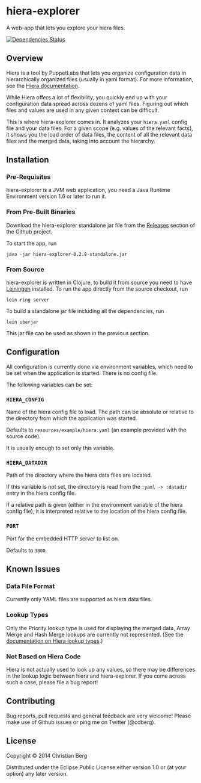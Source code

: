 # hiera-explorer

A web-app that lets you explore your hiera files.

[![Dependencies Status](https://versions.deps.co/christianberg/hiera-explorer/status.svg)](https://versions.deps.co/christianberg/hiera-explorer)

## Overview

Hiera is a tool by PuppetLabs that lets you organize configuration
data in hierarchically organized files (usually in yaml format). For
more information, see the
[Hiera documentation](http://docs.puppetlabs.com/hiera/1/).

While Hiera offers a lot of flexibility, you quickly end up with your
configuration data spread across dozens of yaml files. Figuring out
which files and values are used in any given context can be difficult.

This is where hiera-explorer comes in. It analyzes your `hiera.yaml`
config file and your data files. For a given scope (e.g. values of the
relevant facts), it shows you the load order of data files, the
content of all the relevant data files and the merged data, taking
into account the hierarchy.

## Installation

### Pre-Requisites

hiera-explorer is a JVM web application, you need a Java Runtime
Environment version 1.6 or later to run it.

### From Pre-Built Binaries

Download the hiera-explorer standalone jar file from the
[Releases](https://github.com/christianberg/hiera-explorer/releases)
section of the Github project.

To start the app, run

```
java -jar hiera-explorer-0.2.8-standalone.jar
```

### From Source

hiera-explorer is written in Clojure, to build it from source you need
to have [Leiningen](http://leiningen.org) installed. To run the app
directly from the source checkout, run

```
lein ring server
```

To build a standalone jar file including all the dependencies, run

```
lein uberjar
```

This jar file can be used as shown in the previous section.

## Configuration

All configuration is currently done via environment variables, which
need to be set when the application is started. There is no config
file.

The following variables can be set:

### `HIERA_CONFIG`

Name of the hiera config file to load. The path can be absolute or
relative to the directory from which the application was started.

Defaults to `resources/example/hiera.yaml` (an example provided with
the source code).

It is usually enough to set only this variable.

### `HIERA_DATADIR`

Path of the directory where the hiera data files are located.

If this variable is not set, the directory is read from the `:yaml ->
:datadir` entry in the hiera config file.

If a relative path is given (either in the environment variable of the
hiera config file), it is interpreted relative to the location of the
hiera config file.

### `PORT`

Port for the embedded HTTP server to list on.

Defaults to `3000`.

## Known Issues

### Data File Format

Currently only YAML files are supported as hiera data files.

### Lookup Types

Only the Priority lookup type is used for displaying the merged data,
Array Merge and Hash Merge lookups are currently not represented. (See
the
[documentation on Hiera lookup types](http://docs.puppetlabs.com/hiera/1/lookup_types.html).)

### Not Based on Hiera Code

Hiera is not actually used to look up any values, so there may be
differences in the lookup logic between hiera and hiera-explorer. If
you come across such a case, please file a bug report!

## Contributing

Bug reports, pull requests and general feedback are very welcome!
Please make use of Github issues or ping me on Twitter (@cdberg).

## License

Copyright © 2014 Christian Berg

Distributed under the Eclipse Public License either version 1.0 or (at
your option) any later version.
